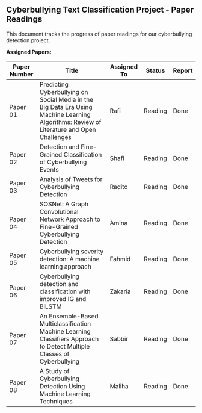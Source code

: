 ## Cyberbullying Text Classification Project - Paper Readings

This document tracks the progress of paper readings for our cyberbullying detection project.

**Assigned Papers:**

| Paper Number | Title | Assigned To | Status | Report
|---|---|---|---|---|
| Paper 01 | Predicting Cyberbullying on Social Media in the Big Data Era Using Machine Learning Algorithms: Review of Literature and Open Challenges | Rafi | Reading | Done
| Paper 02 | Detection and Fine-Grained Classification of Cyberbullying Events | Shafi | Reading | Done
| Paper 03 | Analysis of Tweets for Cyberbullying Detection  | Radito | Reading | Done
| Paper 04 | SOSNet: A Graph Convolutional Network Approach to Fine-Grained Cyberbullying Detection  | Amina | Reading| Done
| Paper 05| Cyberbullying severity detection: A machine learning approach  | Fahmid |Reading | Done
| Paper 06 | Cyberbullying detection and classification with improved IG and BiLSTM | Zakaria | Reading | Done
| Paper 07 | An Ensemble-Based Multiclassification Machine Learning Classifiers Approach to Detect Multiple Classes of Cyberbullying | Sabbir | Reading | Done
| Paper 08 | A Study of Cyberbullying Detection Using Machine Learning Techniques | Maliha | Reading | Done
